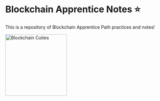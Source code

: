 # Blockchain Apprentice Notes ⭐
This is a repository of Blockchain Apprentice Path practices and notes!

<img alt="Blockchain Cuties" width="192" src="https://blockchaincuties.com/static/landing/new/WalkingCat.png">
